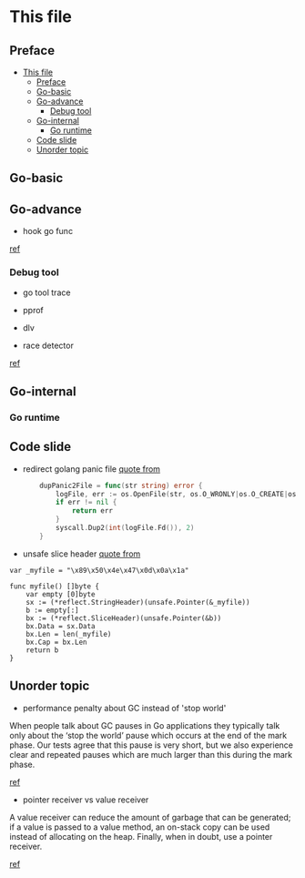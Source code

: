 # This file

## Preface

- [This file](#this-file)
  - [Preface](#preface)
  - [Go-basic](#go-basic)
  - [Go-advance](#go-advance)
    - [Debug tool](#debug-tool)
  - [Go-internal](#go-internal)
    - [Go runtime](#go-runtime)
  - [Code slide](#code-slide)
  - [Unorder topic](#unorder-topic)

## Go-basic

## Go-advance

* hook go func

[ref](https://bou.ke/blog/monkey-patching-in-go/)

### Debug tool

* go tool trace

* pprof

* dlv

* race detector

[ref](https://golang.org/doc/articles/race_detector.html)

## Go-internal

### Go runtime

## Code slide

* redirect golang panic file [quote from](#https://github.com/golang/go/issues/325)

    ```go
        dupPanic2File = func(str string) error {
            logFile, err := os.OpenFile(str, os.O_WRONLY|os.O_CREATE|os.O_SYNC, 0755)
            if err != nil {
                return err
            }
            syscall.Dup2(int(logFile.Fd()), 2)
        }
    ```

* unsafe slice header [quote from](#https://github.com/go-bindata/go-bindata)

```
var _myfile = "\x89\x50\x4e\x47\x0d\x0a\x1a"

func myfile() []byte {
    var empty [0]byte
    sx := (*reflect.StringHeader)(unsafe.Pointer(&_myfile))
    b := empty[:]
    bx := (*reflect.SliceHeader)(unsafe.Pointer(&b))
    bx.Data = sx.Data
    bx.Len = len(_myfile)
    bx.Cap = bx.Len
    return b
}
```

## Unorder topic

* performance penalty about GC instead of 'stop world'

When people talk about GC pauses in Go applications they typically talk only about the ‘stop the world’ pause which occurs at the end of the mark phase. Our tests agree that this pause is very short, but we also experience clear and repeated pauses which are much larger than this during the mark phase.

[ref](http://big-elephants.com/2018-09/unexpected-gc-pauses/)

* pointer receiver vs value receiver

A value receiver can reduce the amount of garbage that can be generated; if a value is passed to a value method, an on-stack copy can be used instead of allocating on the heap.
Finally, when in doubt, use a pointer receiver.

[ref](https://stackoverflow.com/questions/27775376/value-receiver-vs-pointer-receiver)